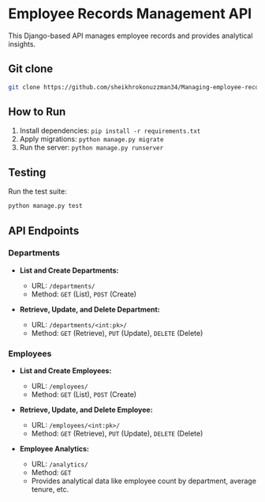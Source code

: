 # Employee Records Management API

This Django-based API manages employee records and provides analytical insights.

## Git clone
   ```bash
   git clone https://github.com/sheikhrokonuzzman34/Managing-employee-records-API.git

   ``` 


## How to Run

1. Install dependencies: `pip install -r requirements.txt`
2. Apply migrations: `python manage.py migrate`
3. Run the server: `python manage.py runserver`

## Testing

Run the test suite:

```bash
python manage.py test
```   

## API Endpoints

### Departments

- **List and Create Departments:**
  - URL: `/departments/`
  - Method: `GET` (List), `POST` (Create)

- **Retrieve, Update, and Delete Department:**
  - URL: `/departments/<int:pk>/`
  - Method: `GET` (Retrieve), `PUT` (Update), `DELETE` (Delete)

### Employees

- **List and Create Employees:**
  - URL: `/employees/`
  - Method: `GET` (List), `POST` (Create)

- **Retrieve, Update, and Delete Employee:**
  - URL: `/employees/<int:pk>/`
  - Method: `GET` (Retrieve), `PUT` (Update), `DELETE` (Delete)

- **Employee Analytics:**
  - URL: `/analytics/`
  - Method: `GET`
  - Provides analytical data like employee count by department, average tenure, etc.






